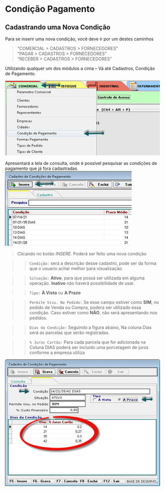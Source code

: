 # Condição Pagamento
## Cadastrando uma Nova Condição

Para se inserir uma nova condição, você deve ir por um destes caminhos

> “COMERCIAL > CADASTROS > FORNECEDORES”  
> “PAGAR > CADASTROS > FORNECEDORES”  
> “RECEBER > CADASTROS > FORNECEDORES”  

Utilizando qualquer um dos módulos a cima – Vá até Cadastros, Condição de Pagamento.  

![1](img/cadcondpg/1.png)  

Apresentará a tela de consulta, onde é possível pesquisar as condições de pagamento que já fora cadastradas.  
![2](img/cadcondpg/2.png)  

> Clicando no botão *INSERE*. Poderá ser feito uma nova condição

>> `Condição:` será a descrição desse cadastro, pode ser da forma que o usuario achar melhor para visualização.  

>> `Situação:` **Ativo**, para que possá ser utilizada em alguma operação. **Inativo** não haverá possibilidade de usar.  

>> `Tipo:` **À Vista** ou **A Prazo**  

>> `Permite Visu. No Pedido:` Se esse campo estiver como **SIM**, no pedido de Venda ou Compra, podera ser utilizado essa condição. Caso estiver como **NÃO**, não será apresentando nos pedidos.  

>>`Dias da Condição:` Seguindo a figura abaixo, Na coluna Dias será as parcelas que serão registradas.  

>> `% Juros Cartão:` Para cada parcela que for adicionada na Coluna DIAS poderá ser incluido uma porcetagem de juros  conforme a empresa utiliza  

![3](img/cadcondpg/3.png)  
